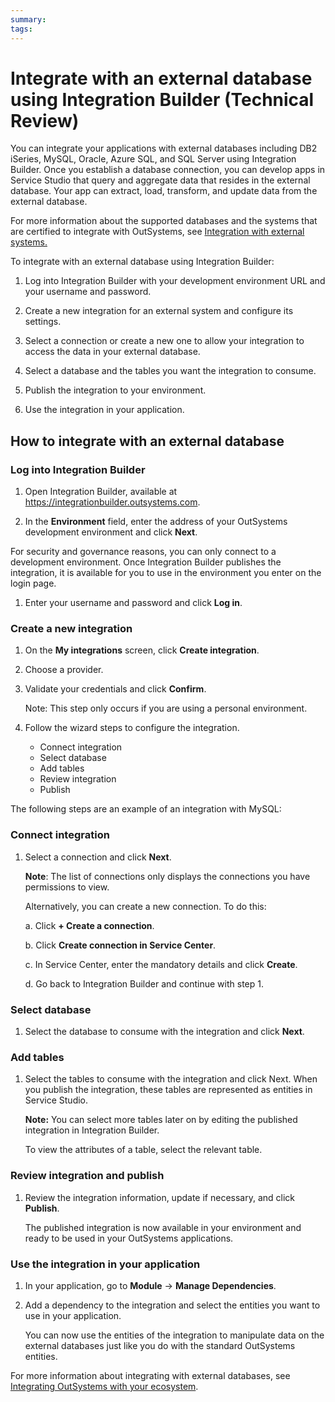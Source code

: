 ```yaml
---
summary: 
tags: 
---
```


# Integrate with an external database using Integration Builder (Technical Review)

You can integrate your applications  with external databases including DB2 iSeries, MySQL, Oracle, Azure SQL, and SQL Server using Integration Builder. Once you establish a database connection, you can develop apps in Service Studio that query and aggregate data that resides in the external database. Your app can extract, load, transform, and update data from the external database.

For more information about the supported databases and the systems that are certified to integrate with OutSystems, see [Integration with external systems.](../setup/system-requirements.md)

To integrate with an external database using Integration Builder:

1. Log into Integration Builder with your development environment URL and your username and password.

1. Create a new integration for an external system and configure its settings.

1. Select a connection or create a new one to allow your integration to access the data in your external database.

1. Select a database and the tables you want the integration to consume.

1. Publish the integration to your environment.

1. Use the integration in your application.

## How to integrate with an external database

### Log into Integration Builder

1. Open Integration Builder, available at https://integrationbuilder.outsystems.com.

1. In the **Environment** field, enter the address of your OutSystems development environment and click **Next**.

For security and governance reasons, you can only connect to a development environment. Once Integration Builder publishes the integration, it is available for you to use in the environment you enter on the login page.

1. Enter your username and password and click **Log in**.

### Create a new integration

1. On the **My integrations** screen, click **Create integration**.

1. Choose a provider.

1. Validate your credentials and click **Confirm**. 

    Note: This step only occurs if you are using a personal environment. 

1. Follow the wizard steps to configure the integration. 

    <ul><li>Connect integration</li>
    <li>Select database</li>
    <li>Add tables</li>
    <li>Review integration</li>
    <li>Publish</li></ul>

The following steps are an example of an  integration with MySQL:

### Connect integration

1. Select a connection and click **Next**.

    **Note**: The list of connections only displays  the connections you have permissions to view.

    Alternatively, you can create a new connection. To do this:

    a. Click **+ Create a connection**.

    b. Click **Create connection in Service Center**.

    c. In Service Center, enter the mandatory details and click **Create**.

    d. Go back to Integration Builder and continue with step 1.

### Select database

1. Select the database to consume with the integration and click **Next**.

### Add tables

1. Select the tables to consume with the integration and click Next.
When you publish the integration, these tables are represented as entities in Service Studio.

   **Note:** You can select more tables later on by editing the published integration in Integration Builder.

    To view the attributes of a table, select the relevant table. 

### Review integration and publish

1. Review the integration information, update if necessary, and click **Publish**.

    The published integration is now available in your environment and ready to be used in your OutSystems applications. 

### Use the integration in your application

1. In your application, go to **Module** -> **Manage Dependencies**.

1. Add a dependency to the integration and select the entities you want to use in your application.

    You can now use the entities of the integration to manipulate data on the external databases just like you do with the standard OutSystems entities.

For more information about integrating with external databases, see [Integrating OutSystems with your ecosystem](https://success.outsystems.com/Support/Enterprise_Customers/Integrating_OutSystems_with_your_ecosystem).
